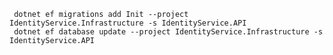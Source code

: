 ﻿```
 dotnet ef migrations add Init --project IdentityService.Infrastructure -s IdentityService.API
 dotnet ef database update --project IdentityService.Infrastructure -s IdentityService.API
```
